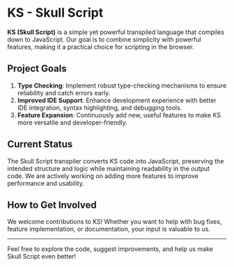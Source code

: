 # KS - Skull Script

**KS (Skull Script)** is a simple yet powerful transpiled language that compiles down to JavaScript. Our goal is to combine simplicity with powerful features, making it a practical choice for scripting in the browser.

## Project Goals

1. **Type Checking**: Implement robust type-checking mechanisms to ensure reliability and catch errors early.
2. **Improved IDE Support**: Enhance development experience with better IDE integration, syntax highlighting, and debugging tools.
3. **Feature Expansion**: Continuously add new, useful features to make KS more versatile and developer-friendly.

## Current Status

The Skull Script transpiler converts KS code into JavaScript, preserving the intended structure and logic while maintaining readability in the output code. We are actively working on adding more features to improve performance and usability.

## How to Get Involved

We welcome contributions to KS! Whether you want to help with bug fixes, feature implementation, or documentation, your input is valuable to us.

---

Feel free to explore the code, suggest improvements, and help us make Skull Script even better!
